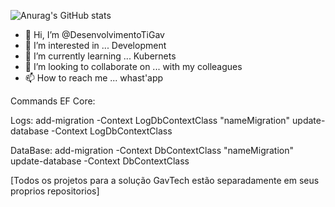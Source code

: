 
![Anurag's GitHub stats](https://github-readme-stats.vercel.app/api?username=DesenvolvimentoTiGav&show_icons=true&theme=radical)
- 👋 Hi, I’m @DesenvolvimentoTiGav
- 👀 I’m interested in ... Development
- 🌱 I’m currently learning ... Kubernets
- 💞️ I’m looking to collaborate on ... with my colleagues
- 📫 How to reach me ... whast'app

<!---
DesenvolvimentoTiGav/DesenvolvimentoTiGav is a ✨ special ✨ repository because its `README.md` (this file) appears on your GitHub profile.
You can click the Preview link to take a look at your changes.
--->

Commands EF Core:

Logs: add-migration -Context LogDbContextClass "nameMigration"
      update-database -Context LogDbContextClass
      
DataBase: add-migration -Context DbContextClass "nameMigration"
          update-database -Context DbContextClass
     
[Todos os projetos para a solução GavTech estão separadamente em seus proprios repositorios]
